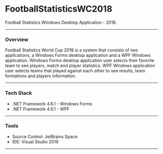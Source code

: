 # FootballStatisticsWC2018

Football Statistics Windows Desktop Application - 2018.

---

### **Overview**
Football Statistics World Cup 2018 is a system that consists of two applications, a Windows Forms desktop application and a WPF Windows application.
Windows Forms desktop application user selects their favorite team to see players, match and player statistics.
WPF Windows application user selects teams that played against each other to see results, team formations and players information.

---

### **Tech Stack**
- .NET Framework 4.6.1 - Windows Forms
- .NET Framework 4.6.1 - WPF

---

### **Tools**
- Source Control: JetBrains Space
- IDE: Visual Studio 2019

---